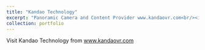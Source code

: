```yaml
---
title: "Kandao Technology"
excerpt: "Panoramic Camera and Content Provider www.kandaovr.com<br/><img src='/images/500x300.png'>"
collection: portfolio
---
```


Visit Kandao Technology from
www.kandaovr.com
